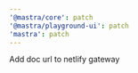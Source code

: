 ```yaml
---
'@mastra/core': patch
'@mastra/playground-ui': patch
'mastra': patch
---
```


Add doc url to netlify gateway
